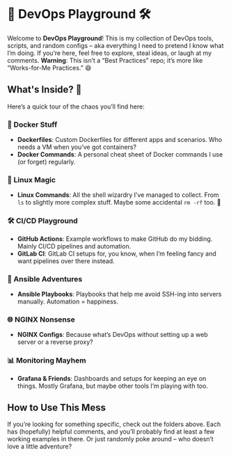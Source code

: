# 🚀 DevOps Playground 🛠️

Welcome to **DevOps Playground**! This is my collection of DevOps tools, scripts, and random configs – aka everything I need to pretend I know what I’m doing. If you’re here, feel free to explore, steal ideas, or laugh at my comments. **Warning**: This isn’t a “Best Practices” repo; it’s more like “Works-for-Me Practices.” 😄

## What's Inside? 📂

Here’s a quick tour of the chaos you’ll find here:

### 🐳 Docker Stuff
- **Dockerfiles**: Custom Dockerfiles for different apps and scenarios. Who needs a VM when you’ve got containers?
- **Docker Commands**: A personal cheat sheet of Docker commands I use (or forget) regularly.

### 🐧 Linux Magic
- **Linux Commands**: All the shell wizardry I’ve managed to collect. From `ls` to slightly more complex stuff. Maybe some accidental `rm -rf` too. 👀

### 🛠️ CI/CD Playground
- **GitHub Actions**: Example workflows to make GitHub do my bidding. Mainly CI/CD pipelines and automation.
- **GitLab CI**: GitLab CI setups for, you know, when I’m feeling fancy and want pipelines over there instead.

### 📝 Ansible Adventures
- **Ansible Playbooks**: Playbooks that help me avoid SSH-ing into servers manually. Automation = happiness.

### 🌐 NGINX Nonsense
- **NGINX Configs**: Because what’s DevOps without setting up a web server or a reverse proxy?

### 📊 Monitoring Mayhem
- **Grafana & Friends**: Dashboards and setups for keeping an eye on things. Mostly Grafana, but maybe other tools I’m playing with too.

## How to Use This Mess

If you’re looking for something specific, check out the folders above. Each has (hopefully) helpful comments, and you’ll probably find at least a few working examples in there. Or just randomly poke around – who doesn’t love a little adventure?
